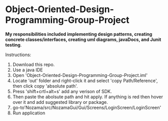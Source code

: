 # Object-Oriented-Design-Programming-Group-Project
**My responsibilities included implementing design patterns, creating concrete classes/interfaces, creating uml diagrams, javaDocs, and Junit testing**.

Instructions:
1. Download this repo.
2. Use a java IDE
3. Open 'Object-Oriented-Design-Programming-Group-Project.iml'
4. Locate 'out' folder and right-click it and select 'copy Path/Reference', then click copy 'absolute path'.
5. Press 'shift+crtl+alt+s' add any verison of SDK.
6. Then paste the abolsute path and hit apply. If anything is red then hover over it and add suggested library or package.
7. go-to'Nozama/src/NozamaGui/Gui/Screens/LoginScreen/LoginScreen'
8. Run application
